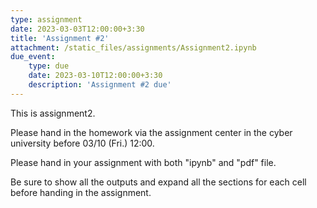 ```yaml
---
type: assignment
date: 2023-03-03T12:00:00+3:30
title: 'Assignment #2'
attachment: /static_files/assignments/Assignment2.ipynb
due_event: 
    type: due
    date: 2023-03-10T12:00:00+3:30
    description: 'Assignment #2 due'
---
```

This is assignment2.

Please hand in the homework via the assignment center in the cyber university before 03/10 (Fri.) 12:00.

Please hand in your assignment with both "ipynb" and "pdf" file.

Be sure to show all the outputs and expand all the sections for each cell before handing in the assignment.
